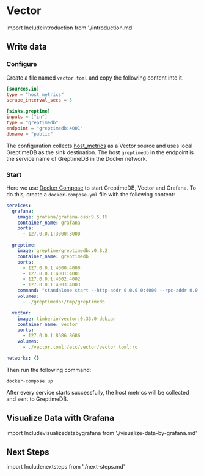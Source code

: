# Vector

import Includeintroduction from './introduction.md' 

<Includeintroduction/>

## Write data

### Configure

Create a file named `vector.toml` and copy the following content into it.

```toml
[sources.in]
type = "host_metrics"
scrape_interval_secs = 5

[sinks.greptime]
inputs = ["in"]
type = "greptimedb"
endpoint = "greptimedb:4001"
dbname = "public"
```

The configuration collects [host_metrics](https://vector.dev/docs/reference/configuration/sources/host_metrics/) as a Vector source and uses local GreptimeDB as the sink destination.
The host `greptimedb` in the endpoint is the service name of GreptimeDB in the Docker network.

### Start

Here we use [Docker Compose](https://docs.docker.com/compose/) to start GreptimeDB, Vector and Grafana. To do this, create a `docker-compose.yml` file with the following content:

```yaml
services:
  grafana:
    image: grafana/grafana-oss:9.5.15
    container_name: grafana
    ports:
      - 127.0.0.1:3000:3000

  greptime:
    image: greptime/greptimedb:v0.8.2
    container_name: greptimedb
    ports:
      - 127.0.0.1:4000:4000
      - 127.0.0.1:4001:4001
      - 127.0.0.1:4002:4002
      - 127.0.0.1:4003:4003
    command: "standalone start --http-addr 0.0.0.0:4000 --rpc-addr 0.0.0.0:4001 --mysql-addr 0.0.0.0:4002 --postgres-addr 0.0.0.0:4003"
    volumes:
      - ./greptimedb:/tmp/greptimedb

  vector:
    image: timberio/vector:0.33.0-debian
    container_name: vector
    ports:
      - 127.0.0.1:8686:8686
    volumes:
      - ./vector.toml:/etc/vector/vector.toml:ro

networks: {}
```

Then run the following command:

```shell
docker-compose up
```

After every service starts successfully, the host metrics will be collected and sent to GreptimeDB.

## Visualize Data with Grafana

import Includevisualizedatabygrafana from './visualize-data-by-grafana.md' 

<Includevisualizedatabygrafana/>

## Next Steps

import Includenextsteps from './next-steps.md' 

<Includenextsteps/>
